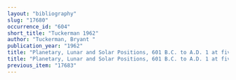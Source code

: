 ```yaml
---
layout: "bibliography"
slug: "17680"
occurrence_id: "604"
short_title: "Tuckerman 1962"
author: "Tuckerman, Bryant "
publication_year: "1962"
title: "Planetary, Lunar and Solar Positions, 601 B.C. to A.D. 1 at five-day and ten-day intervals"
title: "Planetary, Lunar and Solar Positions, 601 B.C. to A.D. 1 at five-day and ten-day intervals"
previous_item: "17683"
---
```

